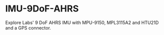 IMU-9DoF-AHRS
=============

Explore Labs' 9 DoF AHRS IMU with MPU-9150, MPL3115A2 and HTU21D and a GPS connector.
